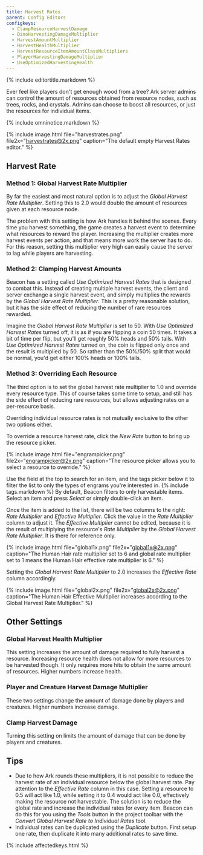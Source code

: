 ```yaml
---
title: Harvest Rates
parent: Config Editors
configkeys:
  - ClampResourceHarvestDamage
  - DinoHarvestingDamageMultiplier
  - HarvestAmountMultiplier
  - HarvestHealthMultiplier
  - HarvestResourceItemAmountClassMultipliers
  - PlayerHarvestingDamageMultiplier
  - UseOptimizedHarvestingHealth
---
```

{% include editortitle.markdown %}

Ever feel like players don't get enough wood from a tree? Ark server admins can control the amount of resources obtained from resource nodes, such as trees, rocks, and crystals. Admins can choose to boost all resources, or just the resources for individual items.

{% include omninotice.markdown %}

{% include image.html file="harvestrates.png" file2x="harvestrates@2x.png" caption="The default empty Harvest Rates editor." %}

## Harvest Rate

### Method 1: Global Harvest Rate Multiplier

By far the easiest and most natural option is to adjust the _Global Harvest Rate Multiplier_. Setting this to 2.0 would double the amount of resources given at each resource node.

The problem with this setting is how Ark handles it behind the scenes. Every time you harvest something, the game creates a harvest event to determine what resources to reward the player. Increasing the multiplier creates more harvest events per action, and that means more work the server has to do. For this reason, setting this multiplier very high can easily cause the server to lag while players are harvesting.

### Method 2: Clamping Harvest Amounts

Beacon has a setting called _Use Optimized Harvest Rates_ that is designed to combat this. Instead of creating multiple harvest events, the client and server exchange a single harvest event, and simply multiplies the rewards by the _Global Harvest Rate Multiplier_. This is a pretty reasonable solution, but it has the side effect of reducing the number of rare resources rewarded.

Imagine the _Global Harvest Rate Multiplier_ is set to 50. With _Use Optimized Harvest Rates_ turned off, it is as if you are flipping a coin 50 times. It takes a bit of time per flip, but you'll get roughly 50% heads and 50% tails. With _Use Optimized Harvest Rates_ turned on, the coin is flipped only once and the result is multiplied by 50. So rather than the 50%/50% split that would be normal, you'd get either 100% heads or 100% tails.

### Method 3: Overriding Each Resource

The third option is to set the global harvest rate multiplier to 1.0 and override every resource type. This of course takes some time to setup, and still has the side effect of reducing rare resources, but allows adjusting rates on a per-resource basis.

Overriding individual resource rates is not mutually exclusive to the other two options either.

To override a resource harvest rate, click the _New Rate_ button  to bring up the resource picker.

{% include image.html file="engrampicker.png" file2x="engrampicker@2x.png" caption="The resource picker allows you to select a resource to override." %}

Use the field at the top to search for an item, and the tags picker below it to filter the list to only the types of engrams you're interested in. {% include tags.markdown %} By default, Beacon filters to only harvestable items. Select an item and press _Select_ or simply double-click an item.

Once the item is added to the list, there will be two columns to the right: _Rate Multiplier_ and _Effective Multiplier_. Click the value in the _Rate Multiplier_ column to adjust it. The _Effective Multiplier_ cannot be edited, because it is the result of multiplying the resource's _Rate Multiplier_ by the _Global Harvest Rate Multiplier_. It is there for reference only.

{% include image.html file="global1x.png" file2x="global1x@2x.png" caption="The Human Hair rate multiplier set to 6 and global rate multiplier set to 1 means the Human Hair effective rate multiplier is 6." %}

Setting the _Global Harvest Rate Multiplier_ to 2.0 increases the _Effective Rate_ column accordingly.

{% include image.html file="global2x.png" file2x="global2x@2x.png" caption="The Human Hair Effective Multiplier increases according to the Global Harvest Rate Multiplier." %}

## Other Settings

### Global Harvest Health Multiplier

This setting increases the amount of damage required to fully harvest a resource. Increasing resource health does not allow for more resources to be harvested though. It only requires more hits to obtain the same amount of resources. Higher numbers increase health.

### Player and Creature Harvest Damage Multiplier

These two settings change the amount of damage done by players and creatures. Higher numbers increase damage.

### Clamp Harvest Damage

Turning this setting on limits the amount of damage that can be done by players and creatures.

## Tips

- Due to how Ark rounds these multipliers, it is not possible to reduce the harvest rate of an individual resource below the global harvest rate. Pay attention to the _Effective Rate_ column in this case. Setting a resource to 0.5 will act like 1.0, while setting it to 0.4 would act like 0.0, effectively making the resource not harvestable. The solution is to reduce the global rate and increase the individual rates for every item. Beacon can do this for you using the _Tools_ button in the project toolbar with the _Convert Global Harvest Rate to Individual Rates_ tool.
- Individual rates can be duplicated using the _Duplicate_ button. First setup one rate, then duplicate it into many additional rates to save time.

{% include affectedkeys.html %}